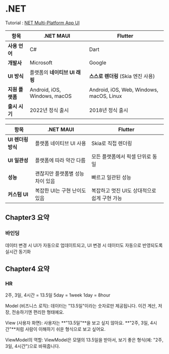 # .NET
Tutorial : [NET Multi-Platform App UI](https://learn.microsoft.com/ko-kr/training/paths/build-apps-with-dotnet-maui/?WT.mc_id=dotnet-35129-website)

| 항목         | .NET MAUI                    | Flutter                                  |
| ---------- | ---------------------------- | ---------------------------------------- |
| **사용 언어**  | C#                           | Dart                                     |
| **개발사**    | Microsoft                    | Google                                   |
| **UI 방식**  | 플랫폼의 **네이티브 UI 래핑**          | **스스로 렌더링** (Skia 엔진 사용)                 |
| **지원 플랫폼** | Android, iOS, Windows, macOS | Android, iOS, Web, Windows, macOS, Linux |
| **출시 시기**  | 2022년 정식 출시                  | 2018년 정식 출시                              |


| 항목            | .NET MAUI          | Flutter                    |
| ------------- | ------------------ | -------------------------- |
| **UI 렌더링 방식** | 플랫폼 네이티브 UI 사용     | Skia로 직접 렌더링               |
| **UI 일관성**    | 플랫폼에 따라 약간 다름      | 모든 플랫폼에서 픽셀 단위로 동일         |
| **성능**        | 괜찮지만 플랫폼별 성능 차이 있음 | 빠르고 일관된 성능                 |
| **커스텀 UI**    | 복잡한 UI는 구현 난이도 있음  | 복잡하고 멋진 UI도 상대적으로 쉽게 구현 가능 |

## Chapter3 요약
### 바인딩
데이터 변경 시 UI가 자동으로 업데이트되고, UI 변경 시 데이터도 자동으로 반영되도록 실시간 동기화

## Chapter4 요약
### HR
2주, 3일, 4시간 = 13.5일
5day = 1week
1day = 8hour


Model (비즈니스 로직):
데이터는 "13.5일"이라는 숫자로만 제공됩니다.
이건 계산, 저장, 전송하기엔 편리한 형태예요.

View (사용자 화면):
사용자는 **"13.5일"**을 보고 싶지 않아요.
**"2주, 3일, 4시간"**처럼 사람이 이해하기 쉬운 형식으로 보고 싶어요.

ViewModel의 역할:
ViewModel은 모델의 13.5일을 받아서, 보기 좋은 형식(예: "2주, 3일, 4시간")으로 바꿔줍니다.

